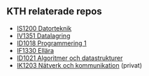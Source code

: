 <!--

### Hi there 👋

**viktorbjo/viktorbjo** is a ✨ _special_ ✨ repository because its `README.md` (this file) appears on your GitHub profile.

Here are some ideas to get you started:

- 🔭 I’m currently working on ...
- 🌱 I’m currently learning ...
- 👯 I’m looking to collaborate on ...
- 🤔 I’m looking for help with ...
- 💬 Ask me about ...
- 📫 How to reach me: ...
- 😄 Pronouns: ...
- ⚡ Fun fact: ...
-->

## KTH relaterade repos

- [IS1200 Datorteknik](https://github.com/viktorbjo/IS1200)
- [IV1351 Datalagring](https://github.com/viktorbjo/IV1351)
- [ID1018 Programmering 1](https://github.com/viktorbjo/ID1018)
- [IF1330 Ellära](https://github.com/viktorbjo/if1330)
- [ID1021 Algoritmer och datastrukturer](https://github.com/viktorbjo/ID1021)
- [IK1203 Nätverk och kommunikation](https://github.com/viktorbjo) (privat)

